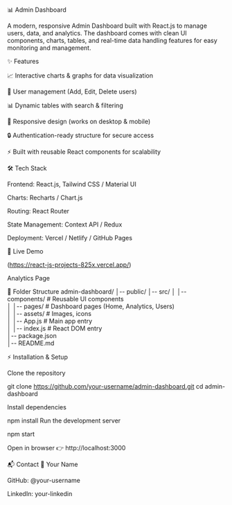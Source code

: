 📊 Admin Dashboard

A modern, responsive Admin Dashboard built with React.js to manage users, data, and analytics. The dashboard comes with clean UI components, charts, tables, and real-time data handling features for easy monitoring and management.

✨ Features

📈 Interactive charts & graphs for data visualization

👥 User management (Add, Edit, Delete users)

📊 Dynamic tables with search & filtering

🎨 Responsive design (works on desktop & mobile)

🔒 Authentication-ready structure for secure access

⚡ Built with reusable React components for scalability

🛠️ Tech Stack

Frontend: React.js, Tailwind CSS / Material UI

Charts: Recharts / Chart.js

Routing: React Router

State Management: Context API / Redux

Deployment: Vercel / Netlify / GitHub Pages

🚀 Live Demo

(https://react-js-projects-825x.vercel.app/)

Analytics Page

📂 Folder Structure
admin-dashboard/
│-- public/
│-- src/
│   │-- components/    # Reusable UI components  
│   │-- pages/         # Dashboard pages (Home, Analytics, Users)  
│   │-- assets/        # Images, icons  
│   │-- App.js         # Main app entry  
│   │-- index.js       # React DOM entry  
│-- package.json  
│-- README.md  

⚡ Installation & Setup

Clone the repository

git clone https://github.com/your-username/admin-dashboard.git
cd admin-dashboard


Install dependencies

npm install
Run the development server

npm start

Open in browser 👉 http://localhost:3000

📬 Contact
👤 Your Name

GitHub: @your-username

LinkedIn: your-linkedin
